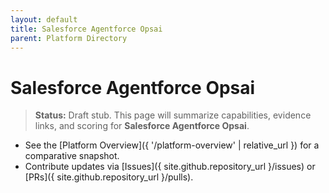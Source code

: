 ```yaml
---
layout: default
title: Salesforce Agentforce Opsai
parent: Platform Directory
---
```


# Salesforce Agentforce Opsai

> **Status:** Draft stub. This page will summarize capabilities, evidence links, and scoring for **Salesforce Agentforce Opsai**.

- See the [Platform Overview]({ '/platform-overview' | relative_url }) for a comparative snapshot.
- Contribute updates via [Issues]({ site.github.repository_url }/issues) or [PRs]({ site.github.repository_url }/pulls).
